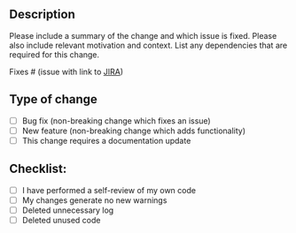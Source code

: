 ## Description

Please include a summary of the change and which issue is fixed. Please also include relevant motivation and context. List any dependencies that are required for this change.

Fixes # (issue with link to [JIRA](https://cowchain.atlassian.net/))

## Type of change

- [ ] Bug fix (non-breaking change which fixes an issue)
- [ ] New feature (non-breaking change which adds functionality)
- [ ] This change requires a documentation update

## Checklist:

- [ ] I have performed a self-review of my own code
- [ ] My changes generate no new warnings
- [ ] Deleted unnecessary log
- [ ] Deleted unused code